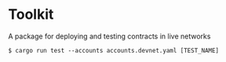 # Toolkit

A package for deploying and testing contracts in live networks


    $ cargo run test --accounts accounts.devnet.yaml [TEST_NAME]